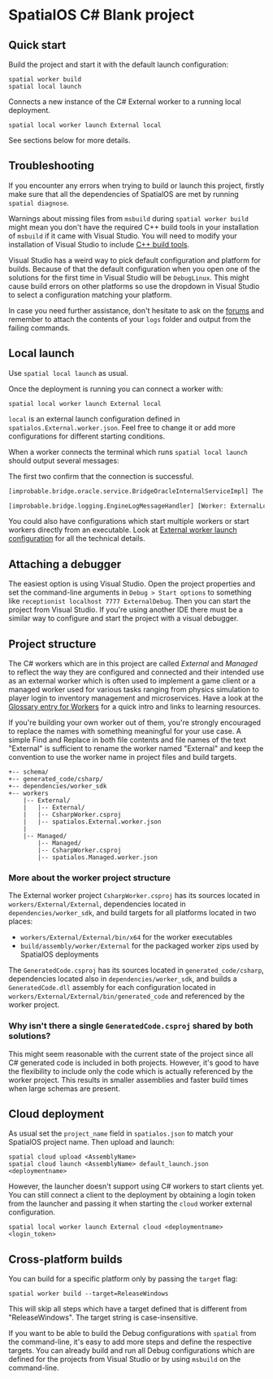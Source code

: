 # SpatialOS C# Blank project

## Quick start

Build the project and start it with the default launch configuration:
```
spatial worker build
spatial local launch
```

Connects a new instance of the C# External worker to a running local
deployment.
```
spatial local worker launch External local
```

See sections below for more details.

## Troubleshooting

If you encounter any errors when trying to build or launch this project,
firstly make sure that all the dependencies of SpatialOS are met by running
`spatial diagnose`.

Warnings about missing files from `msbuild` during `spatial worker build` might
mean you don't have the required C++ build tools in your installation of
`msbuild` if it came with Visual Studio. You will need to modify your
installation of Visual Studio to include [C++ build tools](http://landinghub.visualstudio.com/visual-cpp-build-tools).

Visual Studio has a weird way to pick default configuration and platform for
builds. Because of that the default configuration when you open one of the
solutions for the first time in Visual Studio will be `DebugLinux`. This might
cause build errors on other platforms so use the dropdown in Visual Studio to
select a configuration matching your platform.

In case you need further assistance, don't hesitate to ask on the
[forums](https://forums.improbable.io/c/sup/setup-and-tutorials) and remember
to attach the contents of your `logs` folder and output from the failing
commands.

## Local launch

Use `spatial local launch` as usual.

Once the deployment is running you can connect a worker with:

```
spatial local worker launch External local
```

`local` is an external launch configuration defined in
`spatialos.External.worker.json`. Feel free to change it or add more
configurations for different starting conditions.

When a worker connects the terminal which runs `spatial local launch` should
output several messages:

The first two confirm that the connection is successful.
```sh
[improbable.bridge.oracle.service.BridgeOracleInternalServiceImpl] The worker ExternalLocalWindows registered with SpatialOS successfully.

[improbable.bridge.logging.EngineLogMessageHandler] [Worker: ExternalLocalWindows] Successfully connected using the Receptionist -[WorkerLogger:Startup.cs]
```

You could also have configurations which start multiple workers or start
workers directly from an executable. Look at [External worker launch configuration](https://docs.improbable.io/reference/latest/workers/configuration/launch-configuration) for all the technical details.

## Attaching a debugger

The easiest option is using Visual Studio. Open the project properties and set
the command-line arguments in `Debug > Start options` to something like
`receptionist localhost 7777 ExternalDebug`. Then you can start the project
from Visual Studio. If you're using another IDE there must be a similar way to
configure and start the project with a visual debugger.

## Project structure

The C# workers which are in this project are called _External_ and _Managed_
to reflect the way they are configured and connected and their intended use as
an external worker which is often used to implement a game client or a managed
worker used for various tasks ranging from physics simulation to player login
to inventory management and microservices. Have a look at the [Glossary entry for Workers](https://docs.improbable.io/reference/latest/getting-started/concepts/glossary#worker) for a quick intro and links to learning
resources.

If you're building your own worker out of them, you're strongly encouraged to
replace the names with something meaningful for your use case. A simple Find
and Replace in both file contents and file names of the text "External" is
sufficient to rename the worker named "External" and keep the convention to use
the worker name in project files and build targets.

```
+-- schema/
+-- generated_code/csharp/
+-- dependencies/worker_sdk
+-- workers
    |-- External/
    |   |-- External/
    |   |-- CsharpWorker.csproj
    |   |-- spatialos.External.worker.json
    |
    |-- Managed/
        |-- Managed/
        |-- CsharpWorker.csproj
        |-- spatialos.Managed.worker.json
```

### More about the worker project structure

The External worker project `CsharpWorker.csproj` has its sources located in
`workers/External/External`, dependencies located in `dependencies/worker_sdk`,
and build targets for all platforms located in two places:

- `workers/External/External/bin/x64` for the worker executables
- `build/assembly/worker/External` for the packaged worker zips used by SpatialOS deployments

The `GeneratedCode.csproj` has its sources located in `generated_code/csharp`,
dependencies located also in `dependencies/worker_sdk`, and builds a
`GeneratedCode.dll` assembly for each configuration located in
`workers/External/External/bin/generated_code` and referenced by the worker
project.

### Why isn't there a single `GeneratedCode.csproj` shared by both solutions?

This might seem reasonable with the current state of the project since all C#
generated code is included in both projects. However, it's good to have the
flexibility to include only the code which is actually referenced by the worker
project. This results in smaller assemblies and faster build times when large
schemas are present.

## Cloud deployment

As usual set the `project_name` field in `spatialos.json` to match your SpatialOS project name. Then upload and launch:

```
spatial cloud upload <AssemblyName>
spatial cloud launch <AssemblyName> default_launch.json <deploymentname>
```

However, the launcher doesn't support using C# workers to start clients yet. You can still connect a client to the deployment by obtaining a login token from the launcher and passing it when starting the `cloud` worker external configuration.

```
spatial local worker launch External cloud <deploymentname> <login_token>
```

## Cross-platform builds

You can build for a specific platform only by passing the `target` flag:

```
spatial worker build --target=ReleaseWindows
```

This will skip all steps which have a target defined that is different from
"ReleaseWindows". The target string is case-insensitive.

If you want to be able to build the Debug configurations with `spatial` from
the command-line, it's easy to add more steps and define the respective
targets. You can already build and run all Debug configurations which are
defined for the projects from Visual Studio or by using `msbuild` on the
command-line.
